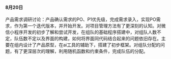 #### 8月20日

产品需求调研讨论：产品确认需求的PO、P1优先级，完成需求录入，实现PO需求，作为第一个迭代版本，并开始开发。对项目管理方法有了更深刻的认知。对微信小程序开发的初步了解和尝试开发，在组队的基础程序搭建中，对组队人数不定，队伍数不定以及界面的构建，如何将界面同代码结合起来的问题依旧存在。主要在组内设计了产品原型，在ai工具的辅助下，搭建了初步框架。对组队分配的问题，有了更深层次的理解，利用随机函数和约束条件，完成队伍的分配。
